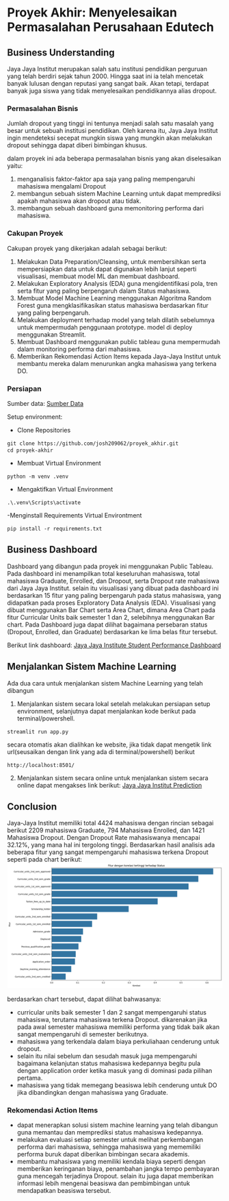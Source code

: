 # Proyek Akhir: Menyelesaikan Permasalahan Perusahaan Edutech

## Business Understanding
Jaya Jaya Institut merupakan salah satu institusi pendidikan perguruan yang telah berdiri sejak tahun 2000. Hingga saat ini ia telah mencetak banyak lulusan dengan reputasi yang sangat baik. Akan tetapi, terdapat banyak juga siswa yang tidak menyelesaikan pendidikannya alias dropout.

### Permasalahan Bisnis
Jumlah dropout yang tinggi ini tentunya menjadi salah satu masalah yang besar untuk sebuah institusi pendidikan. Oleh karena itu, Jaya Jaya Institut ingin mendeteksi secepat mungkin siswa yang mungkin akan melakukan dropout sehingga dapat diberi bimbingan khusus.

dalam proyek ini ada beberapa permasalahan bisnis yang akan diselesaikan yaitu:
1. menganalisis faktor-faktor apa saja yang paling mempengaruhi mahasiswa mengalami Dropout
2. membangun sebuah sistem Machine Learning untuk dapat memprediksi apakah mahasiswa akan dropout atau tidak.
3. membangun sebuah dashboard guna memonitoring performa dari mahasiswa.

### Cakupan Proyek
Cakupan proyek yang dikerjakan adalah sebagai berikut:
1. Melakukan Data Preparation/Cleansing, untuk membersihkan serta mempersiapkan data untuk dapat digunakan lebih lanjut seperti visualisasi, membuat model ML dan membuat dashboard.
2. Melakukan Exploratory Analysis (EDA) guna mengidentifikasi pola, tren serta fitur yang paling berpengaruh dalam Status mahasiswa.
3. Membuat Model Machine Learning menggunakan Algoritma Random Forest guna mengklasifikasikan status mahasiswa berdasarkan fitur yang paling berpengaruh.
4. Melakukan deployment terhadap model yang telah dilatih sebelumnya untuk mempermudah penggunaan prototype. model di deploy menggunakan Streamlit.
5. Membuat Dashboard menggunakan public tableau guna mempermudah dalam monitoring performa dari mahasiswa.
6. Memberikan Rekomendasi Action Items kepada Jaya-Jaya Institut untuk membantu mereka dalam menurunkan angka mahasiswa yang terkena DO.

### Persiapan

Sumber data: [Sumber Data](https://raw.githubusercontent.com/dicodingacademy/dicoding_dataset/refs/heads/main/students_performance/data.csv)

Setup environment:
- Clone Repositories
```
git clone https://github.com/josh209062/proyek_akhir.git
cd proyek-akhir
```
- Membuat Virtual Environment
```
python -m venv .venv
```
- Mengaktifkan Virtual Environment
```
.\.venv\Scripts\activate
```
-Menginstall Requirements Virtual Environtment
```
pip install -r requirements.txt
```

## Business Dashboard
Dashboard yang dibangun pada proyek ini menggunakan Public Tableau. Pada dashboard ini menampilkan total keseluruhan mahasiswa, total mahasiswa Graduate, Enrolled, dan Dropout, serta Dropout rate mahasiswa dari Jaya Jaya Institut. selain itu visualisasi yang dibuat pada dashboard ini berdasarkan 15 fitur yang paling berpengaruh pada status mahasiswa, yang didapatkan pada proses Exploratory Data Analysis (EDA). Visualisasi yang dibuat menggunakan Bar Chart serta Area Chart, dimana Area Chart pada fitur Curricular Units baik semester 1 dan 2, selebihnya menggunakan Bar chart. Pada Dashboard juga dapat dilihat bagaimana persebaran status (Dropout, Enrolled, dan Graduate) berdasarkan ke lima belas fitur tersebut.

Berikut link dashboard: [Jaya Jaya Institute Student Performance Dashboard](https://public.tableau.com/views/StudentsPerformanceDashboard_17505973396140/Dashboard1?:language=en-US&publish=yes&:sid=&:redirect=auth&:display_count=n&:origin=viz_share_link)


## Menjalankan Sistem Machine Learning
Ada dua cara untuk menjalankan sistem Machine Learning yang telah dibangun 
1. Menjalankan sistem secara lokal
setelah melakukan persiapan setup environment, selanjutnya dapat menjalankan kode berikut pada terminal/powershell.
```
streamlit run app.py
```
secara otomatis akan dialihkan ke website, jika tidak dapat mengetik link url(seusaikan dengan link yang ada di terminal/powershell) berikut

```
http://localhost:8501/
```
2. Menjalankan sistem secara online
untuk menjalankan sistem secara online dapat mengakses link berikut: [Jaya Jaya Institut Prediction](https://students-performance-pred.streamlit.app/)

## Conclusion
Jaya-Jaya Institut memiliki total 4424 mahasiswa dengan rincian sebagai berikut 2209 mahasiswa Graduate, 794 Mahasiswa Enrolled, dan 1421 Mahasiswa Dropout. Dengan Dropout Rate mahasiswanya mencapai 32.12%, yang mana hal ini tergolong tinggi. Berdasarkan hasil analisis ada beberapa fitur yang sangat mempengaruhi mahasiswa terkena Dropout seperti pada chart berikut:
![alt text](image.png)

berdasarkan chart tersebut, dapat dilihat bahwasanya:
- curricular units baik semester 1 dan 2 sangat mempengaruhi status mahasiswa, terutama mahasiswa terkena Dropout. dikarenakan jika pada awal semester mahasiswa memiliki performa yang tidak baik akan sangat mempengaruhi di semester berikutnya.
- mahasiswa yang terkendala dalam biaya perkuliahaan cenderung untuk dropout.
- selain itu nilai sebelum dan sesudah masuk juga mempengaruhi bagaimana kelanjutan status mahasiswa kedepannya begitu pula dengan application order ketika masuk yang di dominasi pada pilihan pertama.
- mahasiswa yang tidak memegang beasiswa lebih cenderung untuk DO jika dibandingkan dengan mahasiswa yang Graduate.


### Rekomendasi Action Items


- dapat menerapkan solusi sistem machine learning yang telah dibangun guna memantau dan memprediksi status mahasiswa kedepannya.
- melakukan evaluasi setiap semester untuk melihat perkembangan performa dari mahasiswa, sehingga mahasiswa yang mememiliki performa buruk dapat diberikan bimbingan secara akademis.
- membantu mahasiswa yang memiliki kendala biaya seperti dengan memberikan keringanan biaya, penambahan jangka tempo pembayaran guna mencegah terjadinya Dropout. selain itu juga dapat memberikan informasi lebih mengenai beasiswa dan pembimbingan untuk mendapatkan beasiswa tersebut.